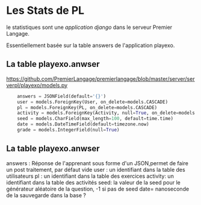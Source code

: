 

# Les Stats de PL

le statistiques sont une *application django* dans le serveur Premier Langage.

Essentiellement basée sur la table answers de l'application playexo. 

## La table playexo.anwser 

https://github.com/PremierLangage/premierlangage/blob/master/server/serverpl/playexo/models.py
```python
    answers = JSONField(default='{}')
    user = models.ForeignKey(User, on_delete=models.CASCADE)
    pl = models.ForeignKey(PL, on_delete=models.CASCADE)
    activity = models.ForeignKey(Activity, null=True, on_delete=models.CASCADE)
    seed = models.CharField(max_length=100, default=time.time)
    date = models.DateTimeField(default=timezone.now)
    grade = models.IntegerField(null=True)
```
## La table playexo.anwser 

answers :  Réponse de l'apprenant sous forme d'un JSON,permet de faire un post traitement, par défaut vide 
user : un identifiant dans la table des utilisateurs 
pl : un identifiant dans la table des exercices 
activity: un identifiant dans la table des activités
seed: la valeur de la seed  pour le générateur aléatoire de la question, -1 si pas de seed
date= nanoseconde de la sauvegarde dans la base ?
